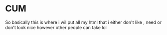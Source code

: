 # CUM


So basically this is where i wil put all my html that i either don't like  , need or don't look nice 
however other people can take lol 

